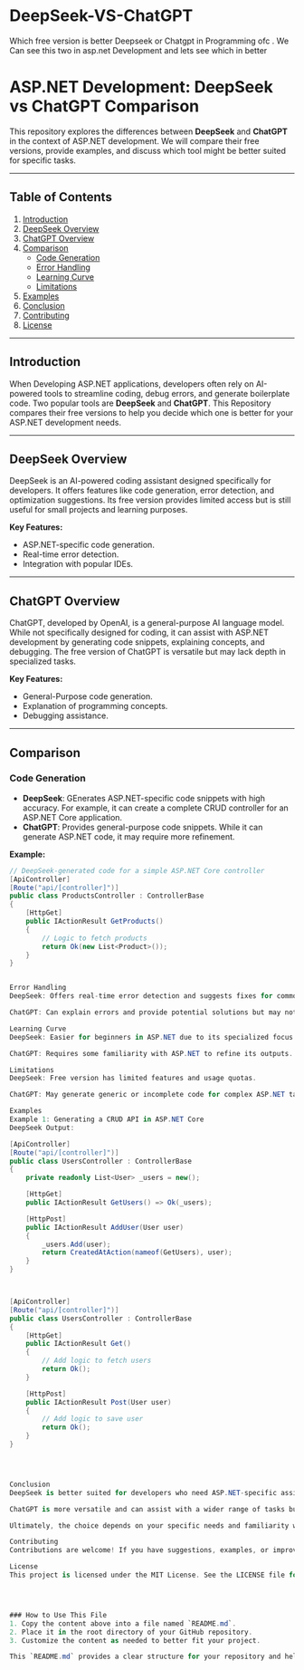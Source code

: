 # DeepSeek-VS-ChatGPT
Which free version is better  Deepseek or Chatgpt in Programming ofc . We Can see this two in asp.net Development and lets see which in better 
# ASP.NET Development: DeepSeek vs ChatGPT Comparison

This repository explores the differences between **DeepSeek** and **ChatGPT** in the context of ASP.NET development. We will compare their free versions, provide examples, and discuss which tool might be better suited for specific tasks.

---

## Table of Contents
1. [Introduction](#introduction)
2. [DeepSeek Overview](#deepseek-overview)
3. [ChatGPT Overview](#chatgpt-overview)
4. [Comparison](#comparison)
   - [Code Generation](#code-generation)
   - [Error Handling](#error-handling)
   - [Learning Curve](#learning-curve)
   - [Limitations](#limitations)
5. [Examples](#examples)
6. [Conclusion](#conclusion)
7. [Contributing](#contributing)
8. [License](#license)

---

## Introduction

When Developing ASP.NET applications, developers often rely on AI-powered tools to streamline coding, debug errors, and generate boilerplate code. Two popular tools are **DeepSeek** and **ChatGPT**. This Repository compares their free versions to help you decide which one is better for your ASP.NET development needs.

---

## DeepSeek Overview

DeepSeek is an AI-powered coding assistant designed specifically for developers. It offers features like code generation, error detection, and optimization suggestions. Its free version provides limited access but is still useful for small projects and learning purposes.

**Key Features:**
- ASP.NET-specific code generation.
- Real-time error detection.
- Integration with popular IDEs.

---

## ChatGPT Overview

ChatGPT, developed by OpenAI, is a general-purpose AI language model. While not specifically designed for coding, it can assist with ASP.NET development by generating code snippets, explaining concepts, and debugging. The free version of ChatGPT is versatile but may lack depth in specialized tasks.

**Key Features:**
- General-Purpose code generation.
- Explanation of programming concepts.
- Debugging assistance.

---

## Comparison

### Code Generation
- **DeepSeek**: GEnerates ASP.NET-specific code snippets with high accuracy. For example, it can create a complete CRUD controller for an ASP.NET Core application.
- **ChatGPT**: Provides general-purpose code snippets. While it can generate ASP.NET code, it may require more refinement.

**Example:**
```csharp
// DeepSeek-generated code for a simple ASP.NET Core controller
[ApiController]
[Route("api/[controller]")]
public class ProductsController : ControllerBase
{
    [HttpGet]
    public IActionResult GetProducts()
    {
        // Logic to fetch products
        return Ok(new List<Product>());
    }
}


Error Handling
DeepSeek: Offers real-time error detection and suggests fixes for common ASP.NET errors.

ChatGPT: Can explain errors and provide potential solutions but may not be as precise as DeepSeek.

Learning Curve
DeepSeek: Easier for beginners in ASP.NET due to its specialized focus.

ChatGPT: Requires some familiarity with ASP.NET to refine its outputs.

Limitations
DeepSeek: Free version has limited features and usage quotas.

ChatGPT: May generate generic or incomplete code for complex ASP.NET tasks.

Examples
Example 1: Generating a CRUD API in ASP.NET Core
DeepSeek Output:

[ApiController]
[Route("api/[controller]")]
public class UsersController : ControllerBase
{
    private readonly List<User> _users = new();

    [HttpGet]
    public IActionResult GetUsers() => Ok(_users);

    [HttpPost]
    public IActionResult AddUser(User user)
    {
        _users.Add(user);
        return CreatedAtAction(nameof(GetUsers), user);
    }
}



[ApiController]
[Route("api/[controller]")]
public class UsersController : ControllerBase
{
    [HttpGet]
    public IActionResult Get()
    {
        // Add logic to fetch users
        return Ok();
    }

    [HttpPost]
    public IActionResult Post(User user)
    {
        // Add logic to save user
        return Ok();
    }
}




Conclusion
DeepSeek is better suited for developers who need ASP.NET-specific assistance and real-time error handling.

ChatGPT is more versatile and can assist with a wider range of tasks but may require more refinement for ASP.NET development.

Ultimately, the choice depends on your specific needs and familiarity with ASP.NET.

Contributing
Contributions are welcome! If you have suggestions, examples, or improvements, feel free to open an issue or submit a pull request.

License
This project is licensed under the MIT License. See the LICENSE file for details.




### How to Use This File
1. Copy the content above into a file named `README.md`.
2. Place it in the root directory of your GitHub repository.
3. Customize the content as needed to better fit your project.

This `README.md` provides a clear structure for your repository and helps visitors understand the purpose of your project.
